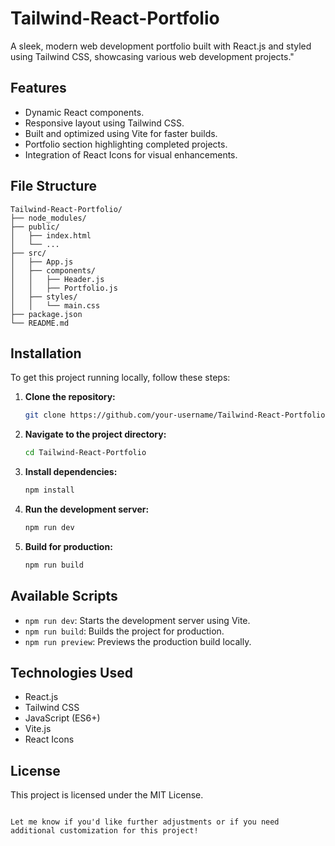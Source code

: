 # Tailwind-React-Portfolio
A sleek, modern web development portfolio built with React.js and styled using Tailwind CSS, showcasing various web development projects."

## Features
- Dynamic React components.
- Responsive layout using Tailwind CSS.
- Built and optimized using Vite for faster builds.
- Portfolio section highlighting completed projects.
- Integration of React Icons for visual enhancements.

## File Structure
```plaintext
Tailwind-React-Portfolio/
├── node_modules/
├── public/
│   ├── index.html
│   └── ...
├── src/
│   ├── App.js
│   ├── components/
│   │   ├── Header.js
│   │   ├── Portfolio.js
│   ├── styles/
│   │   └── main.css
├── package.json
└── README.md
```

## Installation 

To get this project running locally, follow these steps:

1. **Clone the repository:**

   ```bash
   git clone https://github.com/your-username/Tailwind-React-Portfolio.git
   ```

2. **Navigate to the project directory:**

   ```bash
   cd Tailwind-React-Portfolio
   ```

3. **Install dependencies:**

   ```bash
   npm install
   ```

4. **Run the development server:**

   ```bash
   npm run dev
   ```

5. **Build for production:**

   ```bash
   npm run build
   ```

## Available Scripts

- `npm run dev`: Starts the development server using Vite.
- `npm run build`: Builds the project for production.
- `npm run preview`: Previews the production build locally.

## Technologies Used
- React.js
- Tailwind CSS
- JavaScript (ES6+)
- Vite.js
- React Icons

## License
This project is licensed under the MIT License.
```

Let me know if you'd like further adjustments or if you need additional customization for this project!
